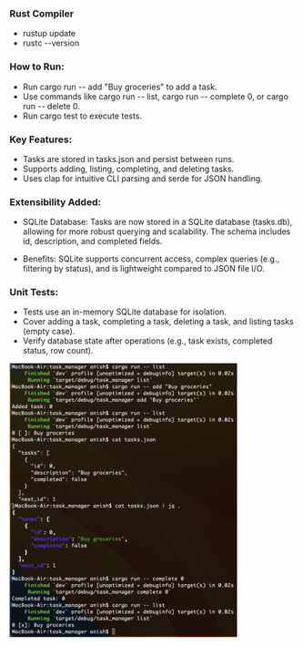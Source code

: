 ### Rust Compiler

- rustup update
- rustc --version

### How to Run:

- Run cargo run -- add "Buy groceries" to add a task.
- Use commands like cargo run -- list, cargo run -- complete 0, or cargo run -- delete 0.
- Run cargo test to execute tests.

### Key Features:

- Tasks are stored in tasks.json and persist between runs.
- Supports adding, listing, completing, and deleting tasks.
- Uses clap for intuitive CLI parsing and serde for JSON handling.

### Extensibility Added:

- SQLite Database: Tasks are now stored in a SQLite database (tasks.db), allowing for more robust querying and scalability. The schema includes id, description, and completed fields.

- Benefits: SQLite supports concurrent access, complex queries (e.g., filtering by status), and is lightweight compared to JSON file I/O.

### Unit Tests:

- Tests use an in-memory SQLite database for isolation.
- Cover adding a task, completing a task, deleting a task, and listing tasks (empty case).
- Verify database state after operations (e.g., task exists, completed status, row count).

<img src="./task_manager_cli.png" alt="drawing" width="400"/>

